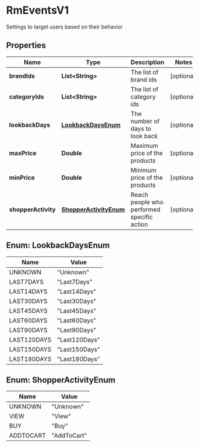 

# RmEventsV1

Settings to target users based on their behavior

## Properties

| Name | Type | Description | Notes |
|------------ | ------------- | ------------- | -------------|
|**brandIds** | **List&lt;String&gt;** | The list of brand ids |  [optional] |
|**categoryIds** | **List&lt;String&gt;** | The list of category ids |  [optional] |
|**lookbackDays** | [**LookbackDaysEnum**](#LookbackDaysEnum) | The number of days to look back |  [optional] |
|**maxPrice** | **Double** | Maximum price of the products |  [optional] |
|**minPrice** | **Double** | Minimum price of the products |  [optional] |
|**shopperActivity** | [**ShopperActivityEnum**](#ShopperActivityEnum) | Reach people who performed specific action |  [optional] |



## Enum: LookbackDaysEnum

| Name | Value |
|---- | -----|
| UNKNOWN | &quot;Unknown&quot; |
| LAST7DAYS | &quot;Last7Days&quot; |
| LAST14DAYS | &quot;Last14Days&quot; |
| LAST30DAYS | &quot;Last30Days&quot; |
| LAST45DAYS | &quot;Last45Days&quot; |
| LAST60DAYS | &quot;Last60Days&quot; |
| LAST90DAYS | &quot;Last90Days&quot; |
| LAST120DAYS | &quot;Last120Days&quot; |
| LAST150DAYS | &quot;Last150Days&quot; |
| LAST180DAYS | &quot;Last180Days&quot; |



## Enum: ShopperActivityEnum

| Name | Value |
|---- | -----|
| UNKNOWN | &quot;Unknown&quot; |
| VIEW | &quot;View&quot; |
| BUY | &quot;Buy&quot; |
| ADDTOCART | &quot;AddToCart&quot; |



